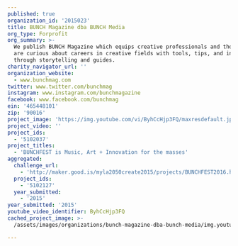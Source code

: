 ```yaml
---
published: true
organization_id: '2015023'
title: BUNCH Magazine dba BUNCH Media
org_type: Forprofit
org_summary: >-
  We publish BUNCH Magazine which equips creative professionals and those who
  are curious about careers in creative fields with tools, tips, and inspiration
  through storytelling and guides.
charity_navigator_url: ''
organization_website:
  - www.bunchmag.com
twitter: www.twitter.com/bunchmag
instagram: www.instagram.com/bunchmagazine
facebook: www.facebook.com/bunchmag
ein: '465448101'
zip: '90016'
project_image: 'https://img.youtube.com/vi/ByhCcHjp3FQ/maxresdefault.jpg'
project_video: ''
project_ids:
  - '5102037'
project_titles:
  - 'BUNCHFEST is Music, Art + Innovation for the masses'
aggregated:
  challenge_url:
    - 'http://maker.good.is/myla2050create2015/projects/BUNCHFEST2016.html'
  project_ids:
    - '5102127'
  year_submitted:
    - '2015'
year_submitted: '2015'
youtube_video_identifier: ByhCcHjp3FQ
cached_project_image: >-
  /assets/images/organizations/bunch-magazine-dba-bunch-media/img.youtube.com/vi/ByhCcHjp3FQ/maxresdefault.jpg

---
```

